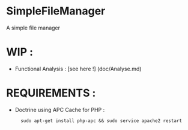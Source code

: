 # SimpleFileManager
A simple file manager

WIP :
=====
- Functional Analysis : [see here !] (doc/Analyse.md)

REQUIREMENTS :
===============

- Doctrine using APC Cache for PHP :

        sudo apt-get install php-apc && sudo service apache2 restart